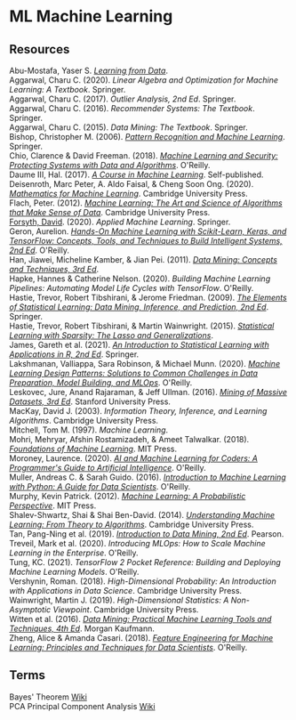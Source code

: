 # ML Machine Learning

## Resources

Abu-Mostafa, Yaser S. [_Learning from Data_](https://work.caltech.edu/textbook.html).<br>
Aggarwal, Charu C. (2020). _Linear Algebra and Optimization for Machine Learning: A Textbook_. Springer.<br>
Aggarwal, Charu C. (2017). _Outlier Analysis, 2nd Ed_. Springer.<br>
Aggarwal, Charu C. (2016). _Recommender Systems: The Textbook_. Springer.<br>
Aggarwal, Charu C. (2015). _Data Mining: The Textbook_. Springer.<br>
Bishop, Christopher M. (2006). [_Pattern Recognition and Machine Learning_](https://www.microsoft.com/en-us/research/people/cmbishop/?from=http%3A%2F%2Fresearch.microsoft.com%2Fen-us%2Fum%2Fpeople%2Fcmbishop%2Fprml%2Findex.htm). Springer.<br>
Chio, Clarence & David Freeman. (2018). [_Machine Learning and Security: Protecting Systems with Data and Algorithms_](https://github.com/oreilly-mlsec/book-resources). O'Reilly.<br>
Daume III, Hal. (2017). [_A Course in Machine Learning_](http://ciml.info). Self-published.<br>
Deisenroth, Marc Peter, A. Aldo Faisal, & Cheng Soon Ong. (2020). [_Mathematics for Machine Learning_](https://deisenroth.cc/publication/deisenroth-2020/). Cambridge University Press.<br>
Flach, Peter. (2012). [_Machine Learning: The Art and Science of Algorithms that Make Sense of Data_](http://people.cs.bris.ac.uk/~flach/mlbook/). Cambridge University Press.<br>
[Forsyth, David](http://luthuli.cs.uiuc.edu/~daf/). (2020). _Applied Machine Learning_. Springer.<br>
Geron, Aurelion. [_Hands-On Machine Learning with Scikit-Learn, Keras, and TensorFlow: Concepts, Tools, and Techniques to Build Intelligent Systems, 2nd Ed_](https://github.com/ageron/handson-ml2). O'Reilly.<br>
Han, Jiawei, Micheline Kamber, & Jian Pei. (2011). [_Data Mining: Concepts and Techniques, 3rd Ed_](https://hanj.cs.illinois.edu/bk3/).<br>
Hapke, Hannes & Catherine Nelson. (2020). _Building Machine Learning Pipelines: Automating Model Life Cycles with TensorFlow_. O'Reilly.<br>
Hastie, Trevor, Robert Tibshirani, & Jerome Friedman. (2009). [_The Elements of Statistical Learning: Data Mining, Inference, and Prediction, 2nd Ed_](https://web.stanford.edu/~hastie/ElemStatLearn/). Springer.<br>
Hastie, Trevor, Robert Tibshirani, & Martin Wainwright. (2015). [_Statistical Learning with Sparsity: The Lasso and Generalizations_](https://web.stanford.edu/~hastie/StatLearnSparsity/).<br>
James, Gareth et al. (2021). [_An Introduction to Statistical Learning with Applications in R, 2nd Ed_](https://www.statlearning.com). Springer.<br>
Lakshmanan, Valliappa, Sara Robinson, & Michael Munn. (2020). [_Machine Learning Design Patterns: Solutions to Common Challenges in Data Preparation, Model Building, and MLOps_](https://github.com/GoogleCloudPlatform/ml-design-patterns). O'Reilly.<br>
Leskovec, Jure, Anand Rajaraman, & Jeff Ullman. (2016). [_Mining of Massive Datasets, 3rd Ed_](http://www.mmds.org). Stanford University Press.<br>
MacKay, David J. (2003). _Information Theory, Inference, and Learning Algorithms_. Cambridge University Press.<br>
Mitchell, Tom M. (1997). _Machine Learning_.<br>
Mohri, Mehryar, Afshin Rostamizadeh, & Ameet Talwalkar. (2018). [_Foundations of Machine Learning_](https://cs.nyu.edu/~mohri/mlbook/). MIT Press.<br>
Moroney, Laurence. (2020). [_AI and Machine Learning for Coders: A Programmer's Guide to Artificial Intelligence_](https://github.com/lmoroney/tfbook). O'Reilly.<br>
Muller, Andreas C. & Sarah Guido. (2016). [_Introduction to Machine Learning with Python: A Guide for Data Scientists_](https://github.com/amueller/introduction_to_ml_with_python). O'Reilly.<br>
Murphy, Kevin Patrick. (2012). [_Machine Learning: A Probabilistic Perspective_](https://www.cs.ubc.ca/~murphyk/MLbook/). MIT Press.<br>
Shalev-Shwartz, Shai & Shai Ben-David. (2014). [_Understanding Machine Learning: From Theory to Algorithms_](https://www.cs.huji.ac.il/~shais/UnderstandingMachineLearning/). Cambridge University Press.<br>
Tan, Pang-Ning et al. (2019). [_Introduction to Data Mining, 2nd Ed_](https://www-users.cs.umn.edu/~kumar001/dmbook/index.php). Pearson.<br>
Treveil, Mark et al. (2020). _Introducing MLOps: How to Scale Machine Learning in the Enterprise_. O'Reilly.<br>
Tung, KC. (2021). _TensorFlow 2 Pocket Reference: Building and Deploying Machine Learning Models_. O'Reilly.<br>
Vershynin, Roman. (2018). _High-Dimensional Probability: An Introduction with Applications in Data Science_. Cambridge University Press.<br>
Wainwright, Martin J. (2019). _High-Dimensional Statistics: A Non-Asymptotic Viewpoint_. Cambridge University Press.<br>
Witten et al. (2016). [_Data Mining: Practical Machine Learning Tools and Techniques, 4th Ed_](https://waikato.github.io/weka-site/book.html). Morgan Kaufmann.<br>
Zheng, Alice & Amanda Casari. (2018). [_Feature Engineering for Machine Learning: Principles and Techniques for Data Scientists_](https://github.com/alicezheng/feature-engineering-book). O'Reilly.<br>



## Terms

Bayes' Theorem [Wiki](https://en.wikipedia.org/wiki/Bayes%27_theorem)<br>
PCA Principal Component Analysis [Wiki](https://en.wikipedia.org/wiki/Principal_component_analysis)<br>

